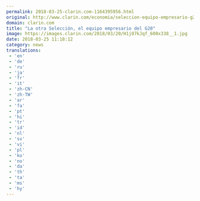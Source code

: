 ```yaml
---
permalink: 2018-03-25-clarin.com-1164395956.html
original: http://www.clarin.com/economia/seleccion-equipo-empresario-g20_0_rkXwCpG9M.html
domain: clarin.com
title: "La otra Selección, el equipo empresario del G20"
image: https://images.clarin.com/2018/03/20/H1j07kJqf_600x338__1.jpg
date: 2018-03-25 11:18:12
category: news
translations: 
 - 'en'
 - 'de'
 - 'ru'
 - 'ja'
 - 'fr'
 - 'it'
 - 'zh-CN'
 - 'zh-TW'
 - 'ar'
 - 'fa'
 - 'pt'
 - 'hi'
 - 'tr'
 - 'id'
 - 'nl'
 - 'sv'
 - 'vi'
 - 'pl'
 - 'ko'
 - 'no'
 - 'da'
 - 'th'
 - 'ta'
 - 'ms'
 - 'hy'
---
```


